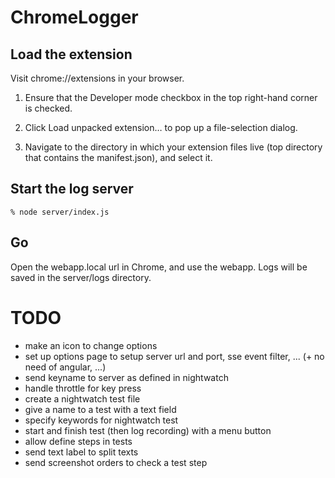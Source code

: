 # ChromeLogger

## Load the extension

Visit chrome://extensions in your browser.

1. Ensure that the Developer mode checkbox in the top right-hand corner is checked.

2. Click Load unpacked extension… to pop up a file-selection dialog.

3. Navigate to the directory in which your extension files live (top directory that contains the manifest.json), and select it.

## Start the log server

```
% node server/index.js
```

## Go

Open the webapp.local url in Chrome, and use the webapp. Logs will be saved in the server/logs directory.

# TODO

* make an icon to change options
* set up options page to setup server url and port, sse event filter, ... (+ no need of angular, ...)
* send keyname to server as defined in nightwatch
* handle throttle for key press
* create a nightwatch test file
* give a name to a test with a text field
* specify keywords for nightwatch test
* start and finish test (then log recording) with a menu button
* allow define steps in tests
* send text label to split texts
* send screenshot orders to check a test step